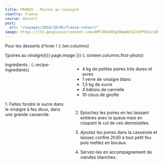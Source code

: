 ```yaml
---
title: FRANCE - Poires au vinaigre
country: france
course: dessert
post:
  url: "/voyages/2018/10/05/france-retour/"
image: https://lh3.googleusercontent.com/AMF78h6dOhp5WqAOCGZ7eFP5SscsEM7YDEmHMqZtfEokFR29QYBWFOGMHOAk7A0_dbQU31uWdtgffk_V618VwL4qE_hbme6_gfBlJfgAx8-lGMebaJQAUz10gpJ2S-q4RamKQuNatTMX1o4HtboVb4c1wcLA8GfWkFvJmFvwLyDqmBHfbpzcyxvE_X8olpQcgRzreXkT1uY2I-w69TrwUf6aV-Eu2c9Aq7CoJn0n6QE2ameWBBKfKXTSUE_cDHCRf699YQNv3xoQ-2DF_GLWcD9St_CkpIGlTARgyaiv0i9nVJ6DsYXGbDHE_c-kudblLO-8FwPb4jYCSNmtLtua40UM2BLqSIMe3GFfYj_UkpoRUEkEuQ4R3qCOm04wtbYEhEaLfjEQEC5S_JC_QccEVMrC2aMwwnoRIHmjBKdgHCcryWCQFLPpDqvcYJuQgCPHJ8-pfJaJR773YWKkRKk4opcwtpg6V2JQIEUEBOKy8yI_iG4LGTAipQNsPFlsXF2R1oy10GqNBLW8eyVQ7YXSDm1uBmlJ1pYmdNGs-BiOwv8BlRV_pS3Ejv9WDqzfxLcFveYCyfZAdjZd_YGf24uY4dN4r8z2jnYq5mFPljLBFp2eYYt2Tl6g5zsy_E2JMRv0uT73nJsGZKTLtfqw21FD2HZg1eLJIv7pHaJ7Pt7dnPDvegxeyII_tVr5kSsXN4vCyhATEOqqfLjuoyOXGEDI3aUv=w900
---
```


Pour les desserts d'hiver !
{:.ten.columns}
<!--fin extrait-->

![poires au vinaigre]({{ page.image }})
{:.sixteen.columns.first-photo}

<div class="four columns" markdown="1">
Ingrédients :
{:.recipe-ingredients}

- 4 kg de petites poires très dures et acres
- 1 verre de vinaigre blanc
- 1,5 kg de sucre
- 4 bâtons de cannelle
- 10 clous de girofle
</div>

<div class="ten columns" markdown="1">
1. Faites fondre le sucre dans le vinaigre à feu doux, dans une grande casserole.

2. Epluchez les poires en les laissant entières avec la queue mais en coupant le cul de ces demoiselles.

3. Ajoutez les poires dans la casserole et laissez confire 2h30 à tout petit feu puis mettez en bocaux.

4. Servez-les en accompagnement de viandes blanches.
</div>
